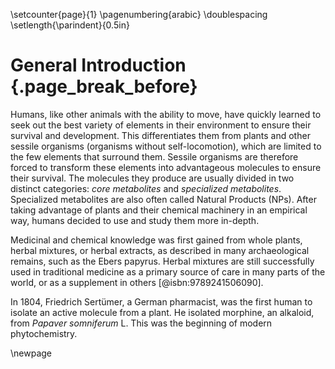 \setcounter{page}{1} \pagenumbering{arabic} \doublespacing \setlength{\parindent}{0.5in}

# General Introduction {.page_break_before}

Humans, like other animals with the ability to move, have quickly learned to seek out the best variety of elements in their environment to ensure their survival and development.
This differentiates them from plants and other sessile organisms (organisms without self-locomotion), which are limited to the few elements that surround them.
Sessile organisms are therefore forced to transform these elements into advantageous molecules to ensure their survival.
The molecules they produce are usually divided in two distinct categories: *core metabolites* and *specialized metabolites*.
Specialized metabolites are also often called Natural Products (NPs).
After taking advantage of plants and their chemical machinery in an empirical way, humans decided to use and study them more in-depth.

Medicinal and chemical knowledge was first gained from whole plants, herbal mixtures, or herbal extracts, as described in many archaeological remains, such as the Ebers papyrus.
Herbal mixtures are still successfully used in traditional medicine as a primary source of care in many parts of the world, or as a supplement in others [@isbn:9789241506090].

In 1804, Friedrich Sertümer, a German pharmacist, was the first human to isolate an active molecule from a plant.
He isolated morphine, an alkaloid, from *Papaver somniferum* L.
This was the beginning of modern phytochemistry.

\newpage